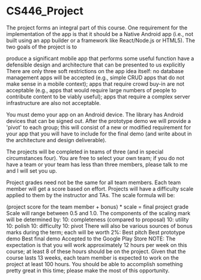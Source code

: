 # CS446_Project

The project forms an integral part of this course. One requirement for the implementation of the app is that it should be a Native Android app (i.e., not built using an app builder or a framework like React/Node.js or HTML5). The two goals of the project is to

produce a significant mobile app that performs some useful function
have a defensible design and architecture that can be presented to us explicitly
There are only three soft restrictions on the app idea itself: no database management apps will be accepted (e.g., simple CRUD apps that do not make sense in a mobile context); apps that require crowd buy-in are not acceptable (e.g., apps that would require large numbers of people to contribute content to be viably useful); apps that require a complex server infrastructure are also not acceptable.

You must demo your app on an Android device. The library has Android devices that can be signed out. After the prototype demo we will provide a 'pivot' to each group; this will consist of a new or modified requirement for your app that you will have to include for the final demo (and write about in the architecture and design deliverable).

The projects will be completed in teams of three (and in special circumstances four). You are free to select your own team; if you do not have a team or your team has less than three members, please talk to me and I will set you up.

Project grades need not be the same for all team members. Each team member will get a score based on effort. Projects will have a difficulty scale applied to them by the instructor and TAs. The scale formula will be:

(project score for the team member + bonus) * scale = final project grade
Scale will range between 0.5 and 1.0. The components of the scaling mark will be determined by:
10: completeness (compared to proposal)
10: utility
10: polish
10: difficulty
10: pivot
There will also be various sources of bonus marks during the term; each will be worth 2%:
Best pitch
Best prototype demo
Best final demo
Accepted to the Google Play Store
NOTE: The expectation is that you will work approximately 12 hours per week on this course; at least 8 of these hours should be on the project. Given that the course lasts 13 weeks, each team member is expected to work on the project at least 100 hours. You should be able to accomplish something pretty great in this time; please make the most of this opportunity.
